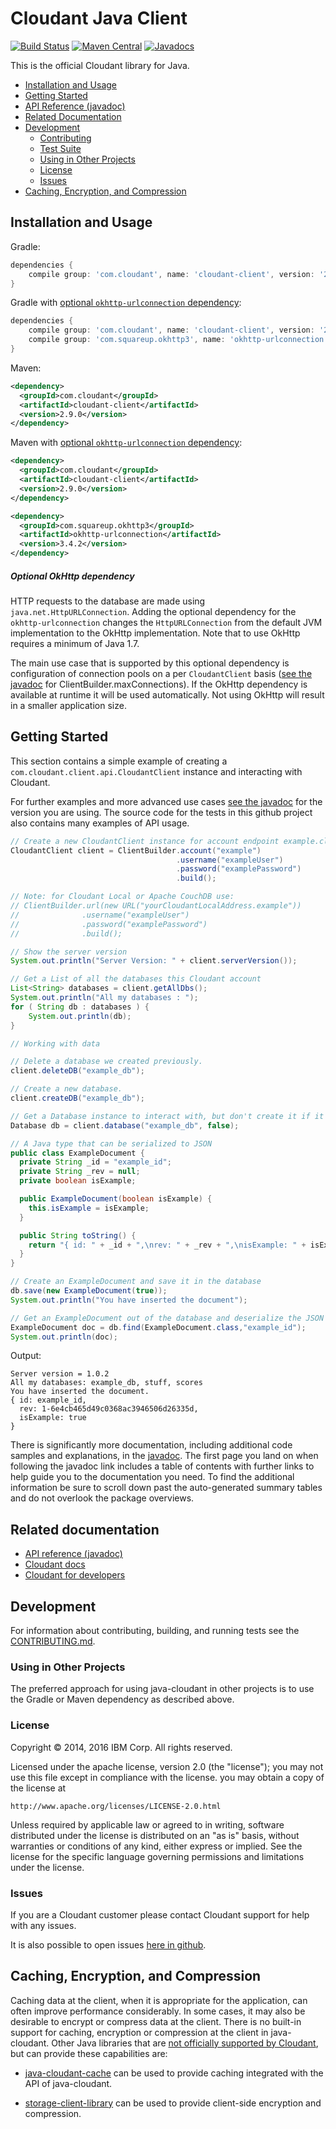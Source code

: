 # Cloudant Java Client
[![Build Status](https://travis-ci.org/cloudant/java-cloudant.svg?branch=master)](https://travis-ci.org/cloudant/java-cloudant)
[![Maven Central](https://img.shields.io/maven-central/v/com.cloudant/cloudant-client.svg)](http://search.maven.org/#search|ga|1|g:"com.cloudant"%20AND%20a:"cloudant-client")
[![Javadocs](http://www.javadoc.io/badge/com.cloudant/cloudant-client.svg)](http://www.javadoc.io/doc/com.cloudant/cloudant-client)

This is the official Cloudant library for Java.

* [Installation and Usage](#installation-and-usage)
* [Getting Started](#getting-started)
* [API Reference (javadoc)](http://www.javadoc.io/doc/com.cloudant/cloudant-client/)
* [Related Documentation](#related-documentation)
* [Development](#development)
    * [Contributing](CONTRIBUTING.md)
    * [Test Suite](CONTRIBUTING.md#running-the-tests)
    * [Using in Other Projects](#using-in-other-projects)
    * [License](#license)
    * [Issues](#issues)
* [Caching, Encryption, and Compression](#caching-encryption-and-compression)

## Installation and Usage

Gradle:
```groovy
dependencies {
    compile group: 'com.cloudant', name: 'cloudant-client', version: '2.9.0'
}
```

Gradle with [optional `okhttp-urlconnection` dependency](#optional-okhttp-dependency):
```groovy
dependencies {
    compile group: 'com.cloudant', name: 'cloudant-client', version: '2.9.0'
    compile group: 'com.squareup.okhttp3', name: 'okhttp-urlconnection', version: '3.4.2'
}
```

Maven:
~~~ xml
<dependency>
  <groupId>com.cloudant</groupId>
  <artifactId>cloudant-client</artifactId>
  <version>2.9.0</version>
</dependency>
~~~

Maven with [optional `okhttp-urlconnection` dependency](#optional-okhttp-dependency):

~~~ xml
<dependency>
  <groupId>com.cloudant</groupId>
  <artifactId>cloudant-client</artifactId>
  <version>2.9.0</version>
</dependency>

<dependency>
  <groupId>com.squareup.okhttp3</groupId>
  <artifactId>okhttp-urlconnection</artifactId>
  <version>3.4.2</version>
</dependency>
~~~

##### Optional OkHttp dependency

HTTP requests to the database are made using `java.net.HttpURLConnection`. Adding the optional dependency for the `okhttp-urlconnection` changes the
`HttpURLConnection` from the default JVM implementation to the OkHttp implementation. Note that to use OkHttp requires a minimum of Java 1.7.

The main use case that is supported by this optional dependency is configuration of connection pools on a per `CloudantClient` basis
([see the javadoc](http://www.javadoc.io/doc/com.cloudant/cloudant-client/) for ClientBuilder.maxConnections). If the OkHttp dependency is
available at runtime it will be used automatically. Not using OkHttp will result in a smaller application size.

## Getting Started

This section contains a simple example of creating a `com.cloudant.client.api.CloudantClient` instance and interacting with Cloudant.

For further examples and more advanced use cases [see the javadoc](http://www.javadoc.io/doc/com.cloudant/cloudant-client/) for the version you are using.
The source code for the tests in this github project also contains many examples of API usage.

~~~ java
// Create a new CloudantClient instance for account endpoint example.cloudant.com
CloudantClient client = ClientBuilder.account("example")
                                     .username("exampleUser")
                                     .password("examplePassword")
                                     .build();

// Note: for Cloudant Local or Apache CouchDB use:
// ClientBuilder.url(new URL("yourCloudantLocalAddress.example"))
//              .username("exampleUser")
//              .password("examplePassword")
//              .build();

// Show the server version
System.out.println("Server Version: " + client.serverVersion());

// Get a List of all the databases this Cloudant account
List<String> databases = client.getAllDbs();
System.out.println("All my databases : ");
for ( String db : databases ) {
	System.out.println(db);
}

// Working with data

// Delete a database we created previously.
client.deleteDB("example_db");

// Create a new database.
client.createDB("example_db");

// Get a Database instance to interact with, but don't create it if it doesn't already exist
Database db = client.database("example_db", false);

// A Java type that can be serialized to JSON
public class ExampleDocument {
  private String _id = "example_id";
  private String _rev = null;
  private boolean isExample;

  public ExampleDocument(boolean isExample) {
    this.isExample = isExample;
  }

  public String toString() {
    return "{ id: " + _id + ",\nrev: " + _rev + ",\nisExample: " + isExample + "\n}";
  }
}

// Create an ExampleDocument and save it in the database
db.save(new ExampleDocument(true));
System.out.println("You have inserted the document");

// Get an ExampleDocument out of the database and deserialize the JSON into a Java type
ExampleDocument doc = db.find(ExampleDocument.class,"example_id");
System.out.println(doc);
~~~

Output:
```
Server version = 1.0.2
All my databases: example_db, stuff, scores
You have inserted the document.
{ id: example_id,
  rev: 1-6e4cb465d49c0368ac3946506d26335d,
  isExample: true
}
```

There is significantly more documentation, including additional code samples and explanations, in
the [javadoc](http://www.javadoc.io/doc/com.cloudant/cloudant-client/).
The first page you land on when following the javadoc link includes a table of
contents with further links to help guide you to the documentation you need.
To find the additional information be sure to scroll down past the auto-generated summary tables and
do not overlook the package overviews.

## Related documentation
* [API reference (javadoc)](http://www.javadoc.io/doc/com.cloudant/cloudant-client/)
* [Cloudant docs](http://docs.cloudant.com/)
* [Cloudant for developers](https://cloudant.com/for-developers/)

## Development

For information about contributing, building, and running tests see the [CONTRIBUTING.md](CONTRIBUTING.md).

### Using in Other Projects

The preferred approach for using java-cloudant in other projects is to use the Gradle or Maven dependency as described above.

### License

Copyright © 2014, 2016 IBM Corp. All rights reserved.

Licensed under the apache license, version 2.0 (the "license"); you may not use this file except in compliance with the license.  you may obtain a copy of the license at

    http://www.apache.org/licenses/LICENSE-2.0.html

Unless required by applicable law or agreed to in writing, software distributed under the license is distributed on an "as is" basis, without warranties or conditions of any kind, either express or implied. See the license for the specific language governing permissions and limitations under the license.

### Issues

If you are a Cloudant customer please contact Cloudant support for help with any issues.

It is also possible to open issues [here in github](../../issues).

## Caching, Encryption, and Compression

Caching data at the client, when it is appropriate for the application, can often improve performance considerably. In some cases, it may also be desirable to encrypt or compress data at the client.
There is no built-in support for caching, encryption or compression at the client in java-cloudant. Other Java libraries that are [not officially supported by Cloudant](https://docs.cloudant.com/libraries.html#-client-libraries), but can provide these capabilities are:

* [java-cloudant-cache](https://github.com/cloudant-labs/java-cloudant-cache) can be used to provide caching integrated with the API of java-cloudant.

* [storage-client-library](https://github.com/aruniyengar/storage-client-library) can be used to provide client-side encryption and compression.

